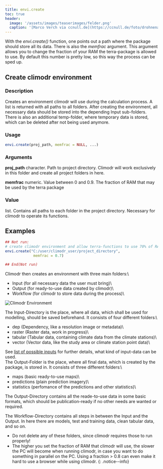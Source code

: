```yaml
---
title: envi.create
toc: true
header:
  image: '/assets/images/teaserimages/felder.png'
  caption: '[Marco Verch via ccnull.de](https://ccnull.de/foto/drohnenaufnahme-von-landwirtschaftlichen-feldern-mit-geometrischen-mustern/1105470). [CC-BY 2.0](https://creativecommons.org/licenses/by/2.0/de/). Image cropped.'
---
```


With the *envi.create()* function, one points out a path where the package should store all its data. There is also the *memfrac* argument. This argument 
allows you to change the fraction of your RAM the terra-package is allowed to use. By default this number is pretty low, so this way the process can be sped up.
<!--more-->

## Create climodr environment

### Description
Creates an environment climodr will use during the calculation process. A list is returned with all paths to all folders. After creating the environment, all necessary data should be stored into the depending Input sub-folders. There is also an additional temp-folder, where temporary data is stored, which can be deleted after not being used anymore.

### Usage
```r
envi.create(proj_path, memfrac = NULL, ...)
```

### Arguments
**proj_path** 	character. Path to project directory. Climodr will work exclusively in this folder and create all project folders in here.

**memfrac**	numeric. Value between 0 and 0.9. The fraction of RAM that may be used by the terra package

### Value
list. Contains all paths to each folder in the project directory. Necessary for climodr to operate its functions.

## Examples
```r
## Not run: 
# create climodr environment and allow terra-functions to use 70% of RAM
envi.create("C:/user/climodr_user/project_directory",
             memfrac = 0.7)

## End(Not run)
```

Climodr then creates an environment with three main folders:\
- Input (for all necessary data the user must bring)\
- Output (for ready-to-use data created by climodr)\
- Workflow (for climodr to store data during the process)\

![Climodr Environment](../assets/images/unit01/Environment.png)

The Input-Directory is the place, where all data, which shall be used for modelling, should be saved beforehand. It consists of four different folders:\
- dep (Dependency, like a resolution image or metadata)\
- raster (Raster data, work in progress)\
- tabular (Tabular data, containing climate data from the climate stations)\
- vector (Vector data, like the study area or climate station point data)\

See [list of possible inputs](link) for further details, what kind of input-data can be used.\
The Output-Folder is the place, where all final data, which is created by the package, is stored in. It consists of three different folders:\
- maps (basic ready-to-use maps)\
- predictions (plain prediction imagery)\
- statistics (perfomance of the predictions and other statistics)\

The Output-Directory contains all the reade-to-use data in some basic formats, which should be publication-ready if no other needs are wanted or required. 

The Workflow-Directory contains all steps in between the Input and the Output. In here there are models, test and training data, clean tabular data, and so on.
<!--more-->
 
* Do not delete any of these folders, since climodr requires those to run properly!
* The higher you set the fraction of RAM that climodr will use, the slower the PC will become when running climodr, in case you want to do something in parallel on the PC. Using a fraction > 0.8 can even make it hard to use a browser while using climodr.
{: .notice--info}

